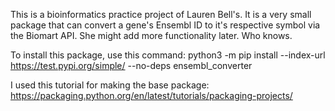 This is a bioinformatics practice project of Lauren Bell's. It 
is a very small package that can convert a gene's Ensembl ID to it's
respective symbol via the Biomart API. She might add more functionality 
later. Who knows. 

To install this package, use this command: python3 -m pip install --index-url https://test.pypi.org/simple/ --no-deps ensembl_converter   

I used this tutorial for making the base package: https://packaging.python.org/en/latest/tutorials/packaging-projects/

